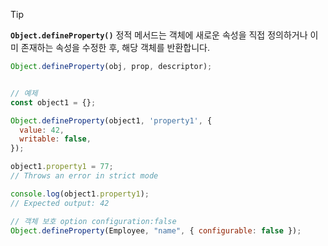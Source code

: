 > [!tip]
> **`Object.defineProperty()`** 정적 메서드는 객체에 새로운 속성을 직접 정의하거나 
> 이미 존재하는 속성을 수정한 후, 해당 객체를 반환합니다.


```javascript
Object.defineProperty(obj, prop, descriptor);


// 예제
const object1 = {};

Object.defineProperty(object1, 'property1', {
  value: 42,
  writable: false,
});

object1.property1 = 77;
// Throws an error in strict mode

console.log(object1.property1);
// Expected output: 42

// 객체 보호 option configuration:false
Object.defineProperty(Employee, "name", { configurable: false });
```